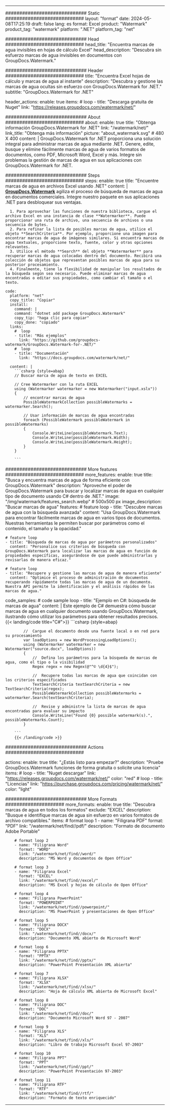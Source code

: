 
---
############################# Static ############################
layout: "format"
date:  2024-05-08T17:25:19
draft: false
lang: es
format: Excel
product: "Watermark"
product_tag: "watermark"
platform: ".NET"
platform_tag: "net"

############################# Head ############################
head_title: "Encuentra marcas de agua invisibles en hojas de cálculo Excel"
head_description: "Descubra sin esfuerzo marcas de agua invisibles en documentos con GroupDocs.Watermark."

############################# Header ############################
title: "Encuentra Excel hojas de cálculo y marcas de agua al instante" 
description: "Descubra y gestione las marcas de agua ocultas sin esfuerzo con GroupDocs.Watermark for .NET."
subtitle: "GroupDocs.Watermark for .NET" 

header_actions:
  enable: true
  items:
    #  loop
    - title: "Descarga gratuita de Nuget"
      link: "https://releases.groupdocs.com/watermark/net/"
      
############################# About ############################
about:
    enable: true
    title: "Obtenga información GroupDocs.Watermark for .NET"
    link: "/watermark/net/"
    link_title: "Obtenga más información"
    picture: "about_watermark.svg" # 480 X 400
    content: |
       GroupDocs.Watermark for .NET proporciona una solución integral para administrar marcas de agua mediante .NET. Genere, edite, busque y elimine fácilmente marcas de agua de varios formatos de documentos, como PDF, Microsoft Word, Excel y más. Integre sin problemas la gestión de marcas de agua en sus aplicaciones con GroupDocs.Watermark for .NET.

############################# Steps ############################
steps:
    enable: true
    title: "Encuentre marcas de agua en archivos Excel usando .NET"
    content: |
      **[GroupDocs.Watermark](https://products.groupdocs.com/watermark/net/)** agiliza el proceso de búsqueda de marcas de agua en documentos comerciales. Integre nuestro paquete en sus aplicaciones .NET para desbloquear sus ventajas.
      
      1. Para aprovechar las funciones de nuestra biblioteca, cargue el archivo Excel en una instancia de clase **Watermarker**. Puede proporcionar una ruta de archivo, una secuencia de archivos o una secuencia de bytes.
      2. Para refinar la lista de posibles marcas de agua, utilice el objeto **SearchCriteria**. Por ejemplo, proporcione una imagen para encontrar marcas de agua de imágenes similares. Si encuentra marcas de agua textuales, proporcione texto, fuente, color y otras opciones relevantes.
      3. Utilice el método **Search** del objeto **Watermarker** para recuperar marcas de agua colocadas dentro del documento. Recibirá una colección de objetos que representan posibles marcas de agua para su posterior procesamiento.
      4. Finalmente, tiene la flexibilidad de manipular los resultados de la búsqueda según sea necesario. Puede eliminar marcas de agua encontradas o editar sus propiedades, como cambiar el tamaño o el texto.
   
    code:
      platform: "net"
      copy_title: "Copiar"
      install:
        command: |
        command: "dotnet add package GroupDocs.Watermark"
        copy_tip: "haga clic para copiar"
        copy_done: "copiado"
      links:
        #  loop
        - title: "Más ejemplos"
          link: "https://github.com/groupdocs-watermark/GroupDocs.Watermark-for-.NET/"
        #  loop
        - title: "Documentación"
          link: "https://docs.groupdocs.com/watermark/net/"
          
      content: |
        ```csharp {style=abap}
        // Buscar marca de agua de texto en EXCEL

        // Cree Watermarker con la ruta EXCEL
        using (Watermarker watermarker = new Watermarker("input.xslx"))
        {
            // encontrar marcas de agua
            PossibleWatermarkCollection possibleWatermarks = watermarker.Search();

            // Usar información de marcas de agua encontradas
            foreach (PossibleWatermark possibleWatermark in possibleWatermarks)
            {
                Console.WriteLine(possibleWatermark.Text);
                Console.WriteLine(possibleWatermark.Width);
                Console.WriteLine(possibleWatermark.Height);
            }
        }
        
        ```            

############################# More features ############################
more_features:
  enable: true
  title: "Busca y encuentra marcas de agua de forma eficiente con GroupDocs.Watermark"
  description: "Aproveche el poder de GroupDocs.Watermark para buscar y localizar marcas de agua en cualquier tipo de documento usando C# dentro de .NET."
  image: "/img/watermark/features_search.webp" # 500x500 px
  image_description: "Buscar marcas de agua"
  features:
    # feature loop
    - title: "Descubre marcas de agua con la búsqueda avanzada"
      content: "Usa GroupDocs.Watermark para encontrar fácilmente marcas de agua en varios tipos de documentos. Nuestras herramientas le permiten buscar por parámetros como el contenido, el tamaño y la opacidad."

    # feature loop
    - title: "Búsqueda de marcas de agua por parámetros personalizados"
      content: "Personalice sus criterios de búsqueda con GroupDocs.Watermark para localizar las marcas de agua en función de propiedades específicas, asegurándose de que puede administrarlas y revisarlas de manera eficaz."

    # feature loop
    - title: "Recupere y gestione las marcas de agua de manera eficiente"
      content: "Optimice el proceso de administración de documentos recuperando rápidamente todas las marcas de agua de un documento. Nuestra API permite la identificación y el análisis rápidos de las marcas de agua."
      
  code_samples:
    # code sample loop
    - title: "Ejemplo en C#: búsqueda de marcas de agua"
      content: |
        Este ejemplo de C# demuestra cómo buscar marcas de agua en cualquier documento usando GroupDocs.Watermark, ilustrando cómo utilizar los parámetros para obtener resultados precisos.
        {{< landing/code title="C#">}}
        ```csharp {style=abap}
        
            //  Cargue el documento desde una fuente local o en red para su procesamiento
            var loadOptions = new WordProcessingLoadOptions();
            using (Watermarker watermarker = new Watermarker("source.docx", loadOptions))
            {
                //  Defina los parámetros para la búsqueda de marcas de agua, como el tipo o la visibilidad
                Regex regex = new Regex(@"^© \d{4}$");

                //  Recupere todas las marcas de agua que coincidan con los criterios especificados
                TextSearchCriteria textSearchCriteria = new TextSearchCriteria(regex);
                PossibleWatermarkCollection possibleWatermarks = watermarker.Search(textSearchCriteria);

                //  Revise y administre la lista de marcas de agua encontradas para evaluar su impacto
                Console.WriteLine("Found {0} possible watermark(s).", possibleWatermarks.Count);
            }

        ```
        {{< /landing/code >}}


############################# Actions ############################

actions:
  enable: true
  title: "¿Estás listo para empezar?"
  description: "Pruebe GroupDocs.Watermark funciones de forma gratuita o solicite una licencia"
  items:
    #  loop
    - title: "Nuget descargar"
      link: "https://releases.groupdocs.com/watermark/net/"
      color: "red"
        #  loop
    - title: "Licencias"
      link: "https://purchase.groupdocs.com/pricing/watermark/net/"
      color: "light"


############################# More Formats #####################
more_formats:
    enable: true
    title: "Descubra marcas de agua en todos los formatos"
    exclude: "EXCEL"
    description: "Busque e identifique marcas de agua sin esfuerzo en varios formatos de archivo compatibles."
    items: 
        # format loop 1
        - name: "Filigrana PDF"
          format: "PDF"
          link: "/watermark/net/find//pdf/"
          description: "Formato de documento Adobe Portable"

        # format loop 2
        - name: "Filigrana Word"
          format: "WORD"
          link: "/watermark/net/find//word/"
          description: "MS Word y documentos de Open Office"
          
        # format loop 3
        - name: "Filigrana Excel"
          format: "EXCEL"
          link: "/watermark/net/find//excel/"
          description: "MS Excel y hojas de cálculo de Open Office"

        # format loop 4
        - name: "Filigrana PowerPoint"
          format: "POWERPOINT"
          link: "/watermark/net/find//powerpoint/"
          description: "MS PowerPoint y presentaciones de Open Office"

        # format loop 5
        - name: "Filigrana DOCX"
          format: "DOCX"
          link: "/watermark/net/find//docx/"
          description: "Documento XML abierto de Microsoft Word"
          
        # format loop 6
        - name: "Filigrana PPTX"
          format: "PPTX"
          link: "/watermark/net/find//pptx/"
          description: "PowerPoint Presentación XML abierta"
          
        # format loop 7
        - name: "Filigrana XLSX"
          format: "XLSX"
          link: "/watermark/net/find//xlsx/"
          description: "Hoja de cálculo XML abierta de Microsoft Excel"

        # format loop 8
        - name: "Filigrana DOC"
          format: "DOC"
          link: "/watermark/net/find//doc/"
          description: "Documento Microsoft Word 97 - 2007"

        # format loop 9
        - name: "Filigrana XLS"
          format: "XLS"
          link: "/watermark/net/find//xls/"
          description: "Libro de trabajo Microsoft Excel 97-2003"

        # format loop 10
        - name: "Filigrana PPT"
          format: "PPT"
          link: "/watermark/net/find//ppt/"
          description: "PowerPoint Presentación 97-2003"

        # format loop 11
        - name: "Filigrana RTF"
          format: "RTF"
          link: "/watermark/net/find//rtf/"
          description: "Formato de texto enriquecido"

---